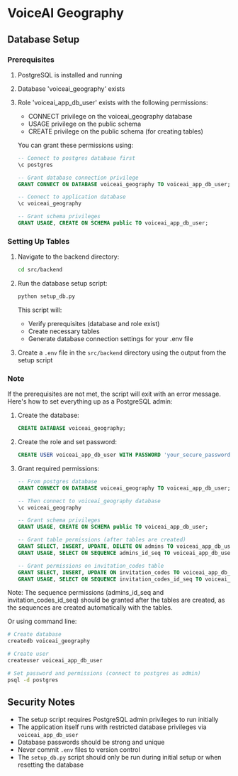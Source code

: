 # VoiceAI Geography

## Database Setup

### Prerequisites
1. PostgreSQL is installed and running
2. Database 'voiceai_geography' exists
3. Role 'voiceai_app_db_user' exists with the following permissions:
   - CONNECT privilege on the voiceai_geography database
   - USAGE privilege on the public schema
   - CREATE privilege on the public schema (for creating tables)
   
   You can grant these permissions using:
   ```sql
   -- Connect to postgres database first
   \c postgres
   
   -- Grant database connection privilege
   GRANT CONNECT ON DATABASE voiceai_geography TO voiceai_app_db_user;
   
   -- Connect to application database
   \c voiceai_geography
   
   -- Grant schema privileges
   GRANT USAGE, CREATE ON SCHEMA public TO voiceai_app_db_user;
   ```

### Setting Up Tables
1. Navigate to the backend directory:
   ```bash
   cd src/backend
   ```

2. Run the database setup script:
   ```bash
   python setup_db.py
   ```
   This script will:
   - Verify prerequisites (database and role exist)
   - Create necessary tables
   - Generate database connection settings for your .env file

3. Create a `.env` file in the `src/backend` directory using the output from the setup script

### Note
If the prerequisites are not met, the script will exit with an error message. Here's how to set everything up as a PostgreSQL admin:

1. Create the database:
   ```sql
   CREATE DATABASE voiceai_geography;
   ```

2. Create the role and set password:
   ```sql
   CREATE USER voiceai_app_db_user WITH PASSWORD 'your_secure_password';
   ```

3. Grant required permissions:
   ```sql
   -- From postgres database
   GRANT CONNECT ON DATABASE voiceai_geography TO voiceai_app_db_user;
   
   -- Then connect to voiceai_geography database
   \c voiceai_geography
   
   -- Grant schema privileges
   GRANT USAGE, CREATE ON SCHEMA public TO voiceai_app_db_user;

   -- Grant table permissions (after tables are created)
   GRANT SELECT, INSERT, UPDATE, DELETE ON admins TO voiceai_app_db_user;
   GRANT USAGE, SELECT ON SEQUENCE admins_id_seq TO voiceai_app_db_user;

   -- Grant permissions on invitation_codes table
   GRANT SELECT, INSERT, UPDATE ON invitation_codes TO voiceai_app_db_user;
   GRANT USAGE, SELECT ON SEQUENCE invitation_codes_id_seq TO voiceai_app_db_user;
   ```

Note: The sequence permissions (admins_id_seq and invitation_codes_id_seq) should be granted after the tables are created, as the sequences are created automatically with the tables.

Or using command line:
```bash
# Create database
createdb voiceai_geography

# Create user
createuser voiceai_app_db_user

# Set password and permissions (connect to postgres as admin)
psql -d postgres
```

## Security Notes

- The setup script requires PostgreSQL admin privileges to run initially
- The application itself runs with restricted database privileges via `voiceai_app_db_user`
- Database passwords should be strong and unique
- Never commit `.env` files to version control
- The `setup_db.py` script should only be run during initial setup or when resetting the database